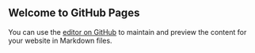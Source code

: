 ## Welcome to GitHub Pages

You can use the [editor on GitHub](https://github.com/ridg100/ridg100.github.io/edit/main/index.md) to maintain and preview the content for your website in Markdown files.


<script src="https://scheduler-amgenpatientservices.cs36.force.com/RepathaFRSScheduler/lightning/lightning.out.js">
</script>

<script>
$Lightning.use("runtime_appointmentbooking:lightningOutGuest",
function() { // Callback once framework and app load
$Lightning.createComponent(
"lightning:flow", // top-level component of your app
{ }, // attributes to set on the component when created
"lexcontainer", // the DOM location to insert the component
function(component) { // API name of the Flow
component.startFlow(”Repatha_Scheduler_Inbound_Guest_New_Appointment”);
}
);
}, 'https://scheduler-amgenpatientservices.cs36.force.com/RepathaFRSScheduler/' // Site endpoint


  
Test this....
